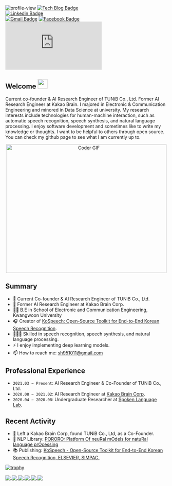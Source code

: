 ![profile-view](https://komarev.com/ghpvc/?username=sooftware)
[![Tech Blog Badge](http://img.shields.io/badge/-Tech%20blog-black?style=flat-square&logo=github&link=https://zzsza.github.io/)](https://sooftware.github.io/)	
[![Linkedin Badge](https://img.shields.io/badge/-LinkedIn-blue?style=flat-square&logo=Linkedin&logoColor=white&link=https://www.linkedin.com/in/Soo-hwan/)](https://www.linkedin.com/in/Soo-hwan/)	
[![Gmail Badge](https://img.shields.io/badge/Gmail-d14836?style=flat-square&logo=Gmail&logoColor=white&link=mailto:sh951011@gmail.com)](mailto:sh951011@gmail.com)
[![Facebook Badge](https://img.shields.io/badge/facebook-1877f2?style=flat-square&logo=facebook&logoColor=white&link=https://www.facebook.com/sooftware95)](https://www.facebook.com/sooftware95)
[![RÉSUMÉ](https://img.shields.io/badge/Résumé-blue?style=flat-square&logo=LaTex&logoColor=white&link=mailto:sh951011@gmail.com)](https://github.com/sooftware/sooftware/blob/master/CV.pdf)


## Welcome <img src="https://h5p.org/sites/default/files/h5p/content/295752/images/file-5b73018c5fa4b.gif" width="30px">   
  
Current co-founder & AI Research Engineer of TUNiB Co., Ltd. Former AI Research Engineer at Kakao Brain. I majored in Electronic & Communication Engineering and minored in Data Science at university. My research interests include technologies for human-machine interaction, such as automatic speech recognition, speech synthesis, and natural language processing. I enjoy software development and sometimes like to write my knowledge or thoughts. I want to be helpful to others through open source. You can check my github page to see what I am currently up to.
  

<p  align="center"><img src="https://github.com/sooftware/sooftware/blob/master/images/code.gif" alt="Coder GIF" width="500" height="400">
  
## Summary
- 🌷  Current Co-founder & AI Research Engineer of TUNiB Co., Ltd.
- 🔭  Former AI Research Engineer at Kakao Brain Corp.
- 👨‍🎓 B.E in School of Electronic and Communication Engineering, Kwangwoon University 
- 🎧 Creator of [KoSpeech: Open-Source Toolkit for End-to-End Korean Speech Recognition](https://github.com/sooftware/KoSpeech). 
- 👨🏼‍💻  Skilled in speech recognition, speech synthesis, and natural language processing.
- ⚡  I enjoy implementing deep learning models.
- 📫  How to reach me: sh951011@gmail.com
  
## Professional Experience
- `2021.03 ~ Present`: AI Research Engineer & Co-Founder of TUNiB Co., Ltd.
- `2020.08 ~ 2021.02`: AI Research Engineer at [Kakao Brain Corp](https://www.kakaobrain.com).
- `2020.04 ~ 2020.08`: Undergraduate Researcher at [Spoken Language Lab](http://speech.sogang.ac.kr/).
  
## Recent Activity
- 🤟 Left a Kakao Brain Corp, found TUNiB Co., Ltd, as a Co-Founder.
- 🐧 NLP Library: [PORORO: Platform Of neuRal mOdels for natuRal language prOcessing](https://github.com/kakaobrain/pororo)
- 📚  Publishing: [KoSpeech - Open-Source Toolkit for End-to-End Korean Speech Recognition, ELSEVIER, SIMPAC.](https://www.sciencedirect.com/science/article/pii/S2665963821000026)  
  
[![trophy](https://github-profile-trophy.vercel.app/?username=sooftware)](https://github.com/ryo-ma/github-profile-trophy)
  
<a href="https://github.com/kakaobrain/pororo">
  <img align="center" src="https://github-readme-stats.vercel.app/api/pin/?username=kakaobrain&repo=pororo"/>
</a>   
<a href="https://github.com/sooftware/KoSpeech">
  <img align="center" src="https://github-readme-stats.vercel.app/api/pin/?username=sooftware&repo=KoSpeech"/>
</a>   
  
  
  
<a href="https://github.com/kakaobrain/nlp-paper-reading">
  <img align="center" src="https://github-readme-stats.vercel.app/api/pin/?username=kakaobrain&repo=nlp-paper-reading"/>
</a>   
<a href="https://github.com/speech-paper-reading/speech-paper-reading">
  <img align="center" src="https://github-readme-stats.vercel.app/api/pin/?username=speech-paper-reading&repo=speech-paper-reading"/>
</a>   
  
  
  
  
<a href="https://github.com/sooftware/attentions">
  <img align="center" src="https://github-readme-stats.vercel.app/api/pin/?username=sooftware&repo=attentions"/>
</a>   
<a href="https://github.com/sooftware/ksponspeech">
  <img align="center" src="https://github-readme-stats.vercel.app/api/pin/?username=sooftware&repo=ksponspeech"/>
</a>   

<!--
**sooftware/sooftware** is a ✨ _special_ ✨ repository because its `README.md` (this file) appears on your GitHub profile.
  
Here are some ideas to get you started:

- 🔭 I’m currently working on ...
- 🌱 I’m currently learning ...
- 👯 I’m looking to collaborate on ...
- 🤔 I’m looking for help with ...
- 💬 Ask me about ...
- 📫 How to reach me: ...
- 😄 Pronouns: ...
- ⚡ Fun fact: ...
-->

